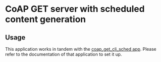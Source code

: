 # CoAP GET server with scheduled content generation

## Usage

This application works in tandem with the [coap_get_cli_sched app]. Please refer
to the documentation of that application to set it up.

[coap_get_cli_sched app]: ../coap_get_cli_sched
